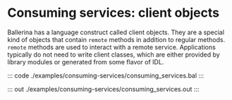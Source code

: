 # Consuming services: client objects

Ballerina has a language construct called client objects. 
They are a special kind of objects that contain `remote` methods in addition to regular methods. 
`remote` methods are used to interact with a remote service. 
Applications typically do not need to write client classes, which are either provided by library modules or generated from some flavor of IDL.

::: code ./examples/consuming-services/consuming_services.bal :::

::: out ./examples/consuming-services/consuming_services.out :::